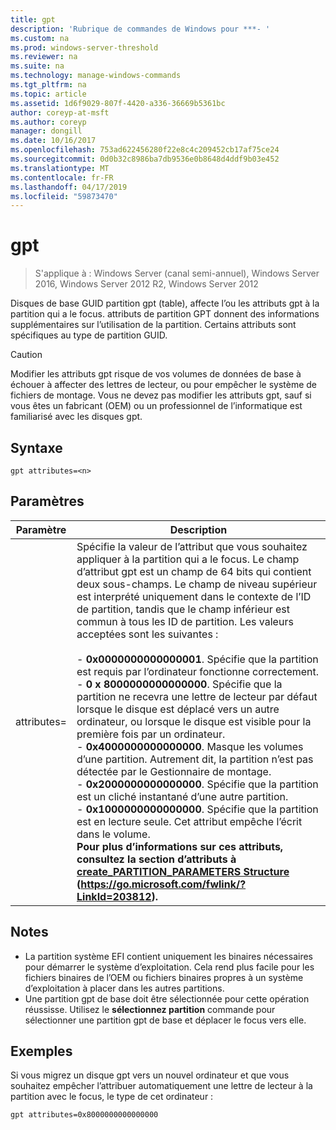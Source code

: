 ```yaml
---
title: gpt
description: 'Rubrique de commandes de Windows pour ***- '
ms.custom: na
ms.prod: windows-server-threshold
ms.reviewer: na
ms.suite: na
ms.technology: manage-windows-commands
ms.tgt_pltfrm: na
ms.topic: article
ms.assetid: 1d6f9029-807f-4420-a336-36669b5361bc
author: coreyp-at-msft
ms.author: coreyp
manager: dongill
ms.date: 10/16/2017
ms.openlocfilehash: 753ad622456280f22e8c4c209452cb17af75ce24
ms.sourcegitcommit: 0d0b32c8986ba7db9536e0b8648d4ddf9b03e452
ms.translationtype: MT
ms.contentlocale: fr-FR
ms.lasthandoff: 04/17/2019
ms.locfileid: "59873470"
---
```

# <a name="gpt"></a>gpt

>S'applique à : Windows Server (canal semi-annuel), Windows Server 2016, Windows Server 2012 R2, Windows Server 2012

Disques de base GUID partition gpt (table), affecte l’ou les attributs gpt à la partition qui a le focus.  attributs de partition GPT donnent des informations supplémentaires sur l’utilisation de la partition. Certains attributs sont spécifiques au type de partition GUID.

> [!CAUTION]
> Modifier les attributs gpt risque de vos volumes de données de base à échouer à affecter des lettres de lecteur, ou pour empêcher le système de fichiers de montage. Vous ne devez pas modifier les attributs gpt, sauf si vous êtes un fabricant (OEM) ou un professionnel de l’informatique est familiarisé avec les disques gpt.
## <a name="syntax"></a>Syntaxe
```
gpt attributes=<n>
```
## <a name="parameters"></a>Paramètres
|Paramètre|Description|
|-------|--------|
|attributes=<n>|Spécifie la valeur de l’attribut que vous souhaitez appliquer à la partition qui a le focus. Le champ d’attribut gpt est un champ de 64 bits qui contient deux sous-champs. Le champ de niveau supérieur est interprété uniquement dans le contexte de l’ID de partition, tandis que le champ inférieur est commun à tous les ID de partition. Les valeurs acceptées sont les suivantes :<br /><br />-   **0x0000000000000001**. Spécifie que la partition est requis par l’ordinateur fonctionne correctement.<br />-   **0 x 8000000000000000**. Spécifie que la partition ne recevra une lettre de lecteur par défaut lorsque le disque est déplacé vers un autre ordinateur, ou lorsque le disque est visible pour la première fois par un ordinateur.<br />-   **0x4000000000000000**. Masque les volumes d’une partition. Autrement dit, la partition n’est pas détectée par le Gestionnaire de montage.<br />-   **0x2000000000000000**. Spécifie que la partition est un cliché instantané d’une autre partition.<br />-   **0x1000000000000000**. Spécifie que la partition est en lecture seule. Cet attribut empêche l’écrit dans le volume.<br /><b />Pour plus d’informations sur ces attributs, consultez la section d’attributs à [create_PARTITION_PARAMETERS Structure](https://go.microsoft.com/fwlink/?LinkId=203812) (https://go.microsoft.com/fwlink/?LinkId=203812).|
## <a name="remarks"></a>Notes
-   La partition système EFI contient uniquement les binaires nécessaires pour démarrer le système d’exploitation. Cela rend plus facile pour les fichiers binaires de l’OEM ou fichiers binaires propres à un système d’exploitation à placer dans les autres partitions.
-   Une partition gpt de base doit être sélectionnée pour cette opération réussisse. Utilisez le **sélectionnez partition** commande pour sélectionner une partition gpt de base et déplacer le focus vers elle.
## <a name="BKMK_examples"></a>Exemples
Si vous migrez un disque gpt vers un nouvel ordinateur et que vous souhaitez empêcher l’attribuer automatiquement une lettre de lecteur à la partition avec le focus, le type de cet ordinateur :
```
gpt attributes=0x8000000000000000
```

